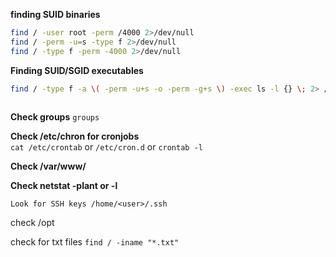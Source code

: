 **finding SUID binaries**
 ```bash
find / -user root -perm /4000 2>/dev/null  
find / -perm -u=s -type f 2>/dev/null
find / -type f -perm -4000 2>/dev/null
```
  
**Finding SUID/SGID executables**  
```bash
find / -type f -a \( -perm -u+s -o -perm -g+s \) -exec ls -l {} \; 2> /dev/null`  
  
```
  
  **Check groups**
  `groups`
  
  
**Check /etc/chron for cronjobs**  
`cat /etc/crontab`  or `/etc/cron.d`  or `crontab -l`
  
  
**Check /var/www/**  
  
**Check netstat -plant or -l** 
  
`Look for SSH keys /home/<user>/.ssh`
	

check /opt
	
	
check for txt files
`find / -iname "*.txt"`
